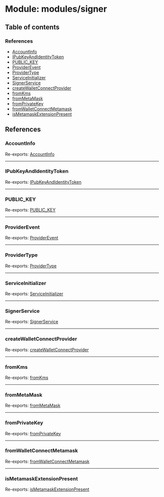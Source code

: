 # Module: modules/signer

## Table of contents

### References

- [AccountInfo](modules_signer.md#accountinfo)
- [IPubKeyAndIdentityToken](modules_signer.md#ipubkeyandidentitytoken)
- [PUBLIC\_KEY](modules_signer.md#public_key)
- [ProviderEvent](modules_signer.md#providerevent)
- [ProviderType](modules_signer.md#providertype)
- [ServiceInitializer](modules_signer.md#serviceinitializer)
- [SignerService](modules_signer.md#signerservice)
- [createWalletConnectProvider](modules_signer.md#createwalletconnectprovider)
- [fromKms](modules_signer.md#fromkms)
- [fromMetaMask](modules_signer.md#frommetamask)
- [fromPrivateKey](modules_signer.md#fromprivatekey)
- [fromWalletConnectMetamask](modules_signer.md#fromwalletconnectmetamask)
- [isMetamaskExtensionPresent](modules_signer.md#ismetamaskextensionpresent)

## References

### AccountInfo

Re-exports: [AccountInfo](modules_signer_signer_types.md#accountinfo)

___

### IPubKeyAndIdentityToken

Re-exports: [IPubKeyAndIdentityToken](../interfaces/modules_signer_signer_types.IPubKeyAndIdentityToken.md)

___

### PUBLIC\_KEY

Re-exports: [PUBLIC\_KEY](modules_signer_signer_types.md#public_key)

___

### ProviderEvent

Re-exports: [ProviderEvent](../enums/modules_signer_signer_types.ProviderEvent.md)

___

### ProviderType

Re-exports: [ProviderType](../enums/modules_signer_signer_types.ProviderType.md)

___

### ServiceInitializer

Re-exports: [ServiceInitializer](modules_signer_signer_service.md#serviceinitializer)

___

### SignerService

Re-exports: [SignerService](../classes/modules_signer_signer_service.SignerService.md)

___

### createWalletConnectProvider

Re-exports: [createWalletConnectProvider](modules_signer_walletConnectMetamask.md#createwalletconnectprovider)

___

### fromKms

Re-exports: [fromKms](modules_signer_walletConnectKms.md#fromkms)

___

### fromMetaMask

Re-exports: [fromMetaMask](modules_signer_metamaskSigner.md#frommetamask)

___

### fromPrivateKey

Re-exports: [fromPrivateKey](modules_signer_privateKeySigner.md#fromprivatekey)

___

### fromWalletConnectMetamask

Re-exports: [fromWalletConnectMetamask](modules_signer_walletConnectMetamask.md#fromwalletconnectmetamask)

___

### isMetamaskExtensionPresent

Re-exports: [isMetamaskExtensionPresent](modules_signer_metamaskSigner.md#ismetamaskextensionpresent)
